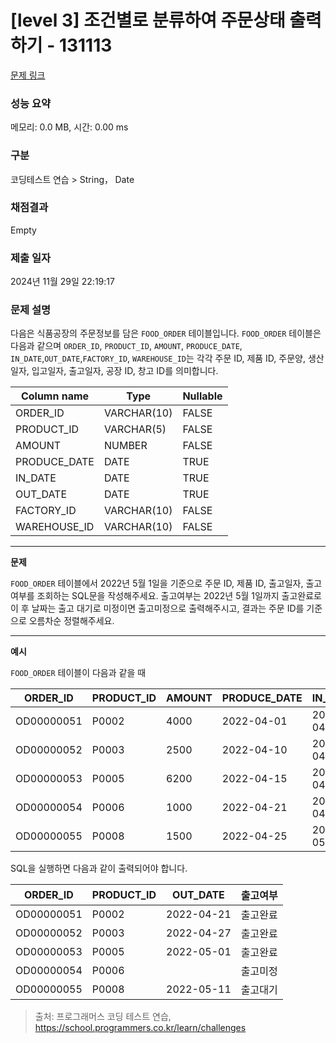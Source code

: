 # \[level 3] 조건별로 분류하여 주문상태 출력하기 - 131113

[문제 링크](https://school.programmers.co.kr/learn/courses/30/lessons/131113)

### 성능 요약

메모리: 0.0 MB, 시간: 0.00 ms

### 구분

코딩테스트 연습 > String， Date

### 채점결과

Empty

### 제출 일자

2024년 11월 29일 22:19:17

### 문제 설명

다음은 식품공장의 주문정보를 담은 `FOOD_ORDER` 테이블입니다. `FOOD_ORDER` 테이블은 다음과 같으며 `ORDER_ID`, `PRODUCT_ID`, `AMOUNT`, `PRODUCE_DATE`, `IN_DATE`,`OUT_DATE`,`FACTORY_ID`, `WAREHOUSE_ID`는 각각 주문 ID, 제품 ID, 주문양, 생산일자, 입고일자, 출고일자, 공장 ID, 창고 ID를 의미합니다.

| Column name   | Type        | Nullable |
| ------------- | ----------- | -------- |
| ORDER\_ID     | VARCHAR(10) | FALSE    |
| PRODUCT\_ID   | VARCHAR(5)  | FALSE    |
| AMOUNT        | NUMBER      | FALSE    |
| PRODUCE\_DATE | DATE        | TRUE     |
| IN\_DATE      | DATE        | TRUE     |
| OUT\_DATE     | DATE        | TRUE     |
| FACTORY\_ID   | VARCHAR(10) | FALSE    |
| WAREHOUSE\_ID | VARCHAR(10) | FALSE    |

***

**문제**

`FOOD_ORDER` 테이블에서 2022년 5월 1일을 기준으로 주문 ID, 제품 ID, 출고일자, 출고여부를 조회하는 SQL문을 작성해주세요. 출고여부는 2022년 5월 1일까지 출고완료로 이 후 날짜는 출고 대기로 미정이면 출고미정으로 출력해주시고, 결과는 주문 ID를 기준으로 오름차순 정렬해주세요.

***

**예시**

`FOOD_ORDER` 테이블이 다음과 같을 때

| ORDER\_ID  | PRODUCT\_ID | AMOUNT | PRODUCE\_DATE | IN\_DATE   | OUT\_DATE  | FACTORY\_ID | WAREHOUSE\_ID |
| ---------- | ----------- | ------ | ------------- | ---------- | ---------- | ----------- | ------------- |
| OD00000051 | P0002       | 4000   | 2022-04-01    | 2022-04-21 | 2022-04-21 | FT19970003  | WH0005        |
| OD00000052 | P0003       | 2500   | 2022-04-10    | 2022-04-27 | 2022-04-27 | FT19970003  | WH0006        |
| OD00000053 | P0005       | 6200   | 2022-04-15    | 2022-04-30 | 2022-05-01 | FT19940003  | WH0003        |
| OD00000054 | P0006       | 1000   | 2022-04-21    | 2022-04-30 | NULL       | FT19940003  | WH0009        |
| OD00000055 | P0008       | 1500   | 2022-04-25    | 2022-05-11 | 2022-05-11 | FT19980003  | WH0009        |

SQL을 실행하면 다음과 같이 출력되어야 합니다.

| ORDER\_ID  | PRODUCT\_ID | OUT\_DATE  | 출고여부 |
| ---------- | ----------- | ---------- | ---- |
| OD00000051 | P0002       | 2022-04-21 | 출고완료 |
| OD00000052 | P0003       | 2022-04-27 | 출고완료 |
| OD00000053 | P0005       | 2022-05-01 | 출고완료 |
| OD00000054 | P0006       |            | 출고미정 |
| OD00000055 | P0008       | 2022-05-11 | 출고대기 |

> 출처: 프로그래머스 코딩 테스트 연습, https://school.programmers.co.kr/learn/challenges
